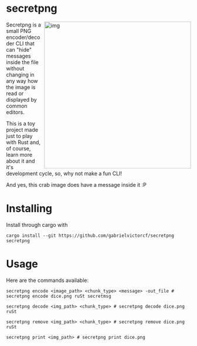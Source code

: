 # secretpng
<img src="https://i.imgur.com/u0lJRTj.png" alt="img" align="right" width="400px">

Secretpng is a small PNG encoder/decoder CLI that can "hide" messages inside the file without changing in
any way how the image is read or displayed by common editors.

This is a toy project made just to play with Rust and, of course, learn more about it and it's development cycle,
so, why not make a fun CLI!

And yes, this crab image does have a message inside it :P

# Installing
Install through cargo with
```
cargo install --git https://github.com/gabrielvictorcf/secretpng secretpng
```

# Usage
Here are the commands available:
```
secretpng encode <image_path> <chunk_type> <message> -out_file # secretpng encode dice.png ruSt secretmsg

secretpng decode <img_path> <chunk_type> # secretpng decode dice.png ruSt

secretpng remove <img_path> <chunk_type> # secretpng remove dice.png ruSt

secretpng print <img_path> # secretpng print dice.png
```